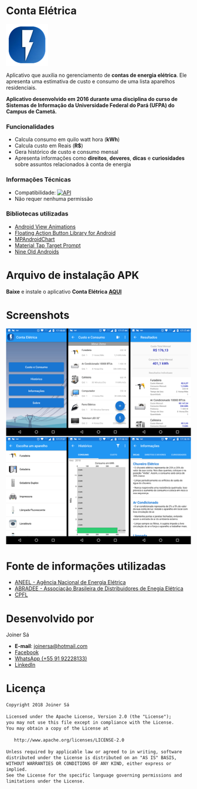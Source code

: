 # Conta Elétrica
![Image](https://github.com/Joinersa/ContaEletrica/blob/master/scrennshots/logo_small.png)

Aplicativo que auxilia no gerenciamento de **contas de energia elétrica**. Ele apresenta uma estimativa de custo e consumo de uma lista aparelhos residenciais.

**Aplicativo desenvolvido em 2016 durante uma disciplina do curso de Sistemas de Informação da Universidade Federal do Pará (UFPA) do Campus de Cametá.**

### Funcionalidades
- Calcula consumo em quilo watt hora (**kWh**)
- Calcula custo em Reais (**R$**)
- Gera histórico de custo e consumo mensal
- Apresenta informações como **direitos**, **deveres**, **dicas** e **curiosidades** sobre assuntos relacionados à conta de energia

### Informações Técnicas
- Compatibilidade: [![API](https://img.shields.io/badge/API-14%2B-green.svg?style=flat)](https://android-arsenal.com/api?level=14)
- Não requer nenhuma permissão

### Bibliotecas utilizadas
- [Android View Animations](https://github.com/daimajia/AndroidViewAnimations)
- [Floating Action Button Library for Android](https://github.com/Scalified/fab)
- [MPAndroidChart](https://github.com/PhilJay/MPAndroidChart)
- [Material Tap Target Prompt](https://github.com/sjwall/MaterialTapTargetPrompt)
- [Nine Old Androids](https://github.com/JakeWharton/NineOldAndroids)

# Arquivo de instalação APK
**Baixe** e instale o aplicativo **Conta Elétrica** **[AQUI](https://drive.google.com/open?id=1XiqDzALE5Bq3SqdxRhMmaFcFAW1TKkQo)**

# Screenshots
![Image](https://github.com/Joinersa/ContaEletrica/blob/master/scrennshots/scrennshot_1.png)
![Image](https://github.com/Joinersa/ContaEletrica/blob/master/scrennshots/scrennshot_2.png)


# Fonte de informações utilizadas
- [ANEEL - Agência Nacional de Energia Elétrica](http://www.aneel.gov.br/)
- [ABRADEE - Associação Brasileira de Distribuidores de Enegia Elétrica](http://www.abradee.com.br/)
- [CPFL](http://www.cpfl.com.br/)


# Desenvolvido por

 Joiner Sá
* **E-mail**: <joinersa@hotmail.com>
* [Facebook](https://www.facebook.com/joiner.sa)
* [WhatsApp (+55 91 92228133)](https://api.whatsapp.com/send?phone=+559192228133)
* [LinkedIn](https://www.linkedin.com/in/joiner-s%C3%A1-367342b7/)

# Licença

    Copyright 2018 Joiner Sá

    Licensed under the Apache License, Version 2.0 (the "License");
    you may not use this file except in compliance with the License.
    You may obtain a copy of the License at

       http://www.apache.org/licenses/LICENSE-2.0

    Unless required by applicable law or agreed to in writing, software
    distributed under the License is distributed on an "AS IS" BASIS,
    WITHOUT WARRANTIES OR CONDITIONS OF ANY KIND, either express or implied.
    See the License for the specific language governing permissions and
    limitations under the License.

